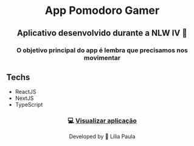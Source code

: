 <h1 align="center"> App Pomodoro Gamer</h1>

<h2 align="center"> Aplicativo desenvolvido durante a NLW IV 💜 </h2>

<h3 align="center">
  O objetivo principal do app é lembra que precisamos nos movimentar
</h3>

## Techs

- ReactJS
- NextJS
- TypeScript

<h3 align="center">
    💻 <a href="https://app-pomodoro-gamer.vercel.app/" target="_blank">Visualizar aplicação <a>
</h3>

<p align="center"> Developed by 🍄 Lília Paula </p>